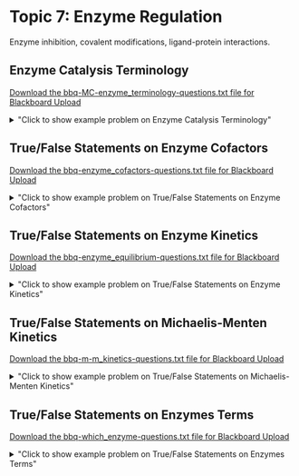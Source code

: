 # Topic 7: Enzyme Regulation

Enzyme inhibition, covalent modifications, ligand-protein interactions.

## Enzyme Catalysis Terminology

<a id='raw-url' href='bbq-MC-enzyme_terminology-questions.txt' download>Download the bbq-MC-enzyme_terminology-questions.txt file for Blackboard Upload</a>

<details>
  <summary>"Click to show example problem on Enzyme Catalysis Terminology"</summary>
  {% include "biochemistry/topic07/MC-enzyme_terminology.html" %}

<br/></details>
## True/False Statements on Enzyme Cofactors

<a id='raw-url' href='bbq-enzyme_cofactors-questions.txt' download>Download the bbq-enzyme_cofactors-questions.txt file for Blackboard Upload</a>

<details>
  <summary>"Click to show example problem on True/False Statements on Enzyme Cofactors"</summary>
  {% include "biochemistry/topic07/enzyme_cofactors.html" %}

<br/></details>
## True/False Statements on Enzyme Kinetics

<a id='raw-url' href='bbq-enzyme_equilibrium-questions.txt' download>Download the bbq-enzyme_equilibrium-questions.txt file for Blackboard Upload</a>

<details>
  <summary>"Click to show example problem on True/False Statements on Enzyme Kinetics"</summary>
  {% include "biochemistry/topic07/enzyme_equilibrium.html" %}

<br/></details>
## True/False Statements on Michaelis-Menten Kinetics

<a id='raw-url' href='bbq-m-m_kinetics-questions.txt' download>Download the bbq-m-m_kinetics-questions.txt file for Blackboard Upload</a>

<details>
  <summary>"Click to show example problem on True/False Statements on Michaelis-Menten Kinetics"</summary>
  {% include "biochemistry/topic07/m-m_kinetics.html" %}

<br/></details>
## True/False Statements on Enzymes Terms

<a id='raw-url' href='bbq-which_enzyme-questions.txt' download>Download the bbq-which_enzyme-questions.txt file for Blackboard Upload</a>

<details>
  <summary>"Click to show example problem on True/False Statements on Enzymes Terms"</summary>
  {% include "biochemistry/topic07/which_enzyme.html" %}

<br/></details>
